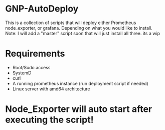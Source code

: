 # GNP-AutoDeploy
This is a collection of scripts that will deploy either Prometheus node_exporter, or grafana. Depending on what you would like to install.
Note: I will add a "master" script soon that will just install all three. its a wip
# Requirements
- Root/Sudo access
- SystemD
- curl
- A running prometheus instance (run deployment script if needed)
- Linux server with amd64 architecture 
# Node_Exporter will auto start after executing the script!

